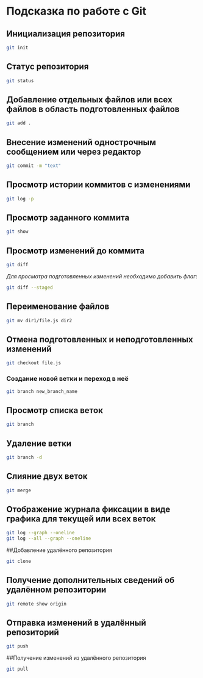 # Подсказка по работе с Git

## Инициализация репозитория

```sh
git init
```

## Статус репозитория

```sh
git status
```

## Добавление отдельных файлов или всех файлов в область подготовленных файлов

```sh
git add .
```

## Внесение изменений однострочным сообщением или через редактор

```sh
git commit -m "text"
```

## Просмотр истории коммитов с изменениями

```sh
git log -p
```

## Просмотр заданного коммита

```sh
git show
```

## Просмотр изменений до коммита

```sh
git diff
```
*Для просмотра подготовленных изменений необходимо добавить флаг*:
```sh
git diff --staged
```

## Переименование файлов

```sh
git mv dir1/file.js dir2
```

## Отмена подготовленных и неподготовленных изменений

```sh
git checkout file.js
```

### Создание новой ветки и переход в неё

```sh
git branch new_branch_name
```

## Просмотр списка веток

```sh
git branch
```

## Удаление ветки

```sh
git branch -d
```

## Слияние двух веток

```sh
git merge
```

##  Отображение журнала фиксации в виде графика для текущей или всех веток

```sh
git log --graph --oneline
git log --all --graph --oneline
```

##Добавление удалённого репозитория

```sh
git clone
```

## Получение дополнительных сведений об удалённом репозитории

```sh
git remote show origin
```

## Отправка изменений в удалённый репозиторий

```sh
git push
```

##Получение изменений из удалённого репозитория

```sh
git pull
```
